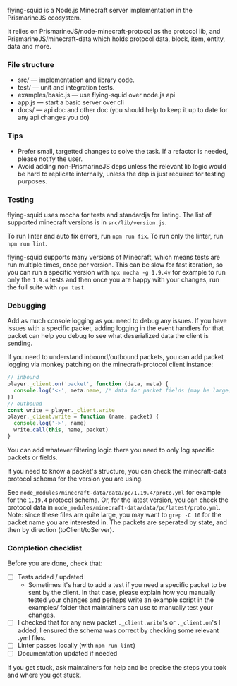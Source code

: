 flying-squid is a Node.js Minecraft server implementation in the PrismarineJS ecosystem.

It relies on PrismarineJS/node-minecraft-protocol as the protocol lib, and PrismarineJS/minecraft-data which holds protocol data, block, item, entity, data and more.

### File structure
- src/ — implementation and library code.
- test/ — unit and integration tests.
- examples/basic.js — use flying-squid over node.js api
- app.js — start a basic server over cli
- docs/ — api doc and other doc (you should help to keep it up to date for any api changes you do)

### Tips
- Prefer small, targetted changes to solve the task. If a refactor is needed, please notify the user.
- Avoid adding non-PrismarineJS deps unless the relevant lib logic would be hard to replicate internally, unless the dep is just required for testing purposes.

### Testing
flying-squid uses mocha for tests and standardjs for linting. The list of supported minecraft versions is in `src/lib/version.js`.

To run linter and auto fix errors, run `npm run fix`. To run only the linter, run `npm run lint`.

flying-squid supports many versions of Minecraft, which means tests are run multiple times, once per version. This can be slow
for fast iteration, so you can run a specific version with `npx mocha -g 1.9.4v` for example to run only the `1.9.4` tests and then
once you are happy with your changes, run the full suite with `npm test`.

### Debugging

Add as much console logging as you need to debug any issues. If you have issues with a specific packet, adding logging in the event handlers
for that packet can help you debug to see what deserialized data the client is sending.

If you need to understand inbound/outbound packets, you can add packet logging via monkey patching on the minecraft-protocol client instance:
```js
// inbound
player._client.on('packet', function (data, meta) {
  console.log('<-', meta.name, /* data for packet fields (may be large) */)
})
// outbound
const write = player._client.write
player._client.write = function (name, packet) {
  console.log('->', name)
  write.call(this, name, packet)
}
```

You can add whatever filtering logic there you need to only log specific packets or fields.

If you need to know a packet's structure, you can check the minecraft-data protocol schema for the version you are using.

See `node_modules/minecraft-data/data/pc/1.19.4/proto.yml` for example for the `1.19.4` protocol schema.
Or, for the latest version, you can check the protocol data in `node_modules/minecraft-data/data/pc/latest/proto.yml`.
Note: since these files are quite large, you may want to `grep -C 10` for the packet name you are interested in.
The packets are seperated by state, and then by direction (toClient/toServer).

### Completion checklist

Before you are done, check that:

- [ ] Tests added / updated
  - Sometimes it's hard to add a test if you need a specific packet to be sent by the client.
    In that case, please explain how you manually tested your changes and perhaps write an example script in the examples/ folder that maintainers can use to manually test your changes.
- [ ] I checked that for any new packet `._client.write`'s or `._client.on`'s I added, I ensured the schema was correct by checking some relevant .yml files.
- [ ] Linter passes locally (with `npm run lint`)
- [ ] Documentation updated if needed

If you get stuck, ask maintainers for help and be precise the steps you took and where you got stuck.
